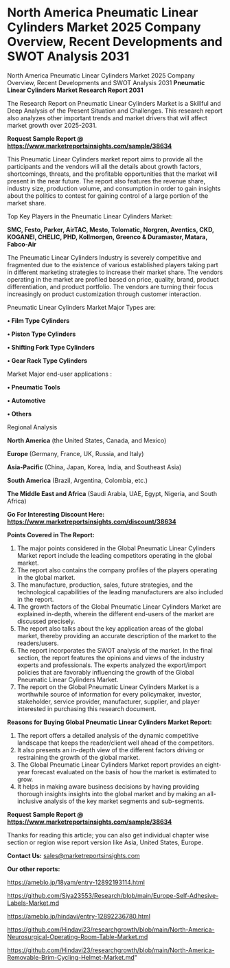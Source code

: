 # North America Pneumatic Linear Cylinders Market 2025 Company Overview, Recent Developments and SWOT Analysis 2031
North America Pneumatic Linear Cylinders Market 2025 Company Overview, Recent Developments and SWOT Analysis 2031
<strong>Pneumatic Linear Cylinders Market Research Report 2031</strong>

The Research Report on Pneumatic Linear Cylinders Market is a Skillful and Deep Analysis of the Present Situation and Challenges. This research report also analyzes other important trends and market drivers that will affect market growth over 2025-2031.

<strong>Request Sample Report @ <a href=https://www.marketreportsinsights.com/sample/38634>https://www.marketreportsinsights.com/sample/38634</a></strong>

This Pneumatic Linear Cylinders market report aims to provide all the participants and the vendors will all the details about growth factors, shortcomings, threats, and the profitable opportunities that the market will present in the near future. The report also features the revenue share, industry size, production volume, and consumption in order to gain insights about the politics to contest for gaining control of a large portion of the market share.

Top Key Players in the Pneumatic Linear Cylinders Market:

<strong>SMC, Festo, Parker, AirTAC, Mesto, Tolomatic, Norgren, Aventics, CKD, KOGANEI, CHELIC, PHD, Kollmorgen, Greenco & Duramaster, Matara, Fabco-Air</strong>

The Pneumatic Linear Cylinders Industry is severely competitive and fragmented due to the existence of various established players taking part in different marketing strategies to increase their market share. The vendors operating in the market are profiled based on price, quality, brand, product differentiation, and product portfolio. The vendors are turning their focus increasingly on product customization through customer interaction.

Pneumatic Linear Cylinders Market Major Types are:

<strong>•  Film Type Cylinders

•  Piston Type Cylinders

•  Shifting Fork Type Cylinders

•  Gear Rack Type Cylinders</strong>

Market Major end-user applications :

<strong>•  Pneumatic Tools

•  Automotive

•  Others</strong>

Regional Analysis

</u><strong><b>North America</b></strong> (the United States, Canada, and Mexico)

<strong><b>Europe </b></strong>(Germany, France, UK, Russia, and Italy)

<strong><b>Asia-Pacific</b></strong> (China, Japan, Korea, India, and Southeast Asia)

<strong><b>South America</b></strong> (Brazil, Argentina, Colombia, etc.)

<strong><b>The Middle East and Africa</b></strong> (Saudi Arabia, UAE, Egypt, Nigeria, and South Africa)

<strong>Go For Interesting Discount Here: <a href=https://www.marketreportsinsights.com/discount/38634>https://www.marketreportsinsights.com/discount/38634</a></strong>

<strong>Points Covered in The Report:</strong>
<ol>
  <li>The major points considered in the Global Pneumatic Linear Cylinders Market report include the leading competitors operating in the global market.</li>
  <li>The report also contains the company profiles of the players operating in the global market.</li>
  <li>The manufacture, production, sales, future strategies, and the technological capabilities of the leading manufacturers are also included in the report.</li>
  <li>The growth factors of the Global Pneumatic Linear Cylinders Market are explained in-depth, wherein the different end-users of the market are discussed precisely.</li>
  <li>The report also talks about the key application areas of the global market, thereby providing an accurate description of the market to the readers/users.</li>
  <li>The report incorporates the SWOT analysis of the market. In the final section, the report features the opinions and views of the industry experts and professionals. The experts analyzed the export/import policies that are favorably influencing the growth of the Global Pneumatic Linear Cylinders Market.</li>
  <li>The report on the Global Pneumatic Linear Cylinders Market is a worthwhile source of information for every policymaker, investor, stakeholder, service provider, manufacturer, supplier, and player interested in purchasing this research document.</li>
</ol>
<strong>Reasons for Buying Global Pneumatic Linear Cylinders Market Report:</strong>

<ol>
  <li>The report offers a detailed analysis of the dynamic competitive landscape that keeps the reader/client well ahead of the competitors.</li>
  <li>It also presents an in-depth view of the different factors driving or restraining the growth of the global market.</li>
  <li>The Global Pneumatic Linear Cylinders Market report provides an eight-year forecast evaluated on the basis of how the market is estimated to grow.</li>
  <li>It helps in making aware business decisions by having providing thorough insights insights into the global market and by making an all-inclusive analysis of the key market segments and sub-segments.</li>
</ol>
<strong>Request Sample Report @ <a href=https://www.marketreportsinsights.com/sample/38634>https://www.marketreportsinsights.com/sample/38634</a></strong>


Thanks for reading this article; you can also get individual chapter wise section or region wise report version like Asia, United States, Europe.

<strong>Contact Us:</strong>
sales@marketreportsinsights.com

<strong>Our other reports:</strong>

<a href=https://ameblo.jp/18yam/entry-12892193114.html>https://ameblo.jp/18yam/entry-12892193114.html</a>

<a href=https://github.com/Siya23553/Research/blob/main/Europe-Self-Adhesive-Labels-Market.md>https://github.com/Siya23553/Research/blob/main/Europe-Self-Adhesive-Labels-Market.md</a>

<a href=https://ameblo.jp/hindavi/entry-12892236780.html>https://ameblo.jp/hindavi/entry-12892236780.html</a>

<a href=https://github.com/Hindavi23/researchgrowth/blob/main/North-America-Neurosurgical-Operating-Room-Table-Market.md>https://github.com/Hindavi23/researchgrowth/blob/main/North-America-Neurosurgical-Operating-Room-Table-Market.md</a>

<a href=https://github.com/Hindavi23/researchgrowth/blob/main/North-America-Removable-Brim-Cycling-Helmet-Market.md>https://github.com/Hindavi23/researchgrowth/blob/main/North-America-Removable-Brim-Cycling-Helmet-Market.md</a>"
